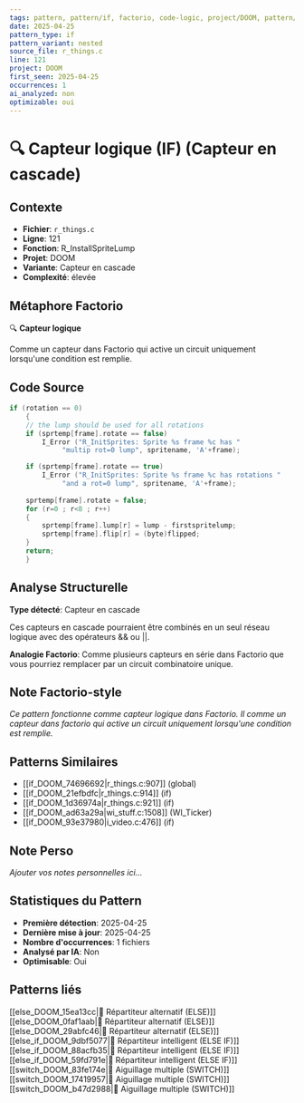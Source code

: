 ```yaml
---
tags: pattern, pattern/if, factorio, code-logic, project/DOOM, pattern/variant/nested
date: 2025-04-25
pattern_type: if
pattern_variant: nested
source_file: r_things.c
line: 121
project: DOOM
first_seen: 2025-04-25
occurrences: 1
ai_analyzed: non
optimizable: oui
---
```


# 🔍 Capteur logique (IF) (Capteur en cascade)

## Contexte
- **Fichier**: `r_things.c`
- **Ligne**: 121
- **Fonction**: R_InstallSpriteLump
- **Projet**: DOOM
- **Variante**: Capteur en cascade
- **Complexité**: élevée

## Métaphore Factorio
🔍 **Capteur logique**

Comme un capteur dans Factorio qui active un circuit uniquement lorsqu'une condition est remplie.

## Code Source
```c
if (rotation == 0)
    {
	// the lump should be used for all rotations
	if (sprtemp[frame].rotate == false)
	    I_Error ("R_InitSprites: Sprite %s frame %c has "
		     "multip rot=0 lump", spritename, 'A'+frame);

	if (sprtemp[frame].rotate == true)
	    I_Error ("R_InitSprites: Sprite %s frame %c has rotations "
		     "and a rot=0 lump", spritename, 'A'+frame);
			
	sprtemp[frame].rotate = false;
	for (r=0 ; r<8 ; r++)
	{
	    sprtemp[frame].lump[r] = lump - firstspritelump;
	    sprtemp[frame].flip[r] = (byte)flipped;
	}
	return;
    }
```

## Analyse Structurelle
**Type détecté**: Capteur en cascade

Ces capteurs en cascade pourraient être combinés en un seul réseau logique avec des opérateurs && ou ||.

**Analogie Factorio**:
Comme plusieurs capteurs en série dans Factorio que vous pourriez remplacer par un circuit combinatoire unique.

## Note Factorio-style
*Ce pattern fonctionne comme capteur logique dans Factorio. Il comme un capteur dans factorio qui active un circuit uniquement lorsqu'une condition est remplie.*

## Patterns Similaires
- [[if_DOOM_74696692|r_things.c:907]] (global)
- [[if_DOOM_21efbdfc|r_things.c:914]] (if)
- [[if_DOOM_1d36974a|r_things.c:921]] (if)
- [[if_DOOM_ad63a29a|wi_stuff.c:1508]] (WI_Ticker)
- [[if_DOOM_93e37980|i_video.c:476]] (if)

## Note Perso
*Ajouter vos notes personnelles ici...*

## Statistiques du Pattern
- **Première détection**: 2025-04-25
- **Dernière mise à jour**: 2025-04-25
- **Nombre d'occurrences**: 1 fichiers
- **Analysé par IA**: Non
- **Optimisable**: Oui

## Patterns liés
[[else_DOOM_15ea13cc|🔀 Répartiteur alternatif (ELSE)]]
[[else_DOOM_0faf1aab|🔀 Répartiteur alternatif (ELSE)]]
[[else_DOOM_29abfc46|🔀 Répartiteur alternatif (ELSE)]]
[[else_if_DOOM_9dbf5077|🔄 Répartiteur intelligent (ELSE IF)]]
[[else_if_DOOM_88acfb35|🔄 Répartiteur intelligent (ELSE IF)]]
[[else_if_DOOM_59fd791e|🔄 Répartiteur intelligent (ELSE IF)]]
[[switch_DOOM_83fe174e|🔀 Aiguillage multiple (SWITCH)]]
[[switch_DOOM_17419957|🔀 Aiguillage multiple (SWITCH)]]
[[switch_DOOM_b47d2988|🔀 Aiguillage multiple (SWITCH)]]
